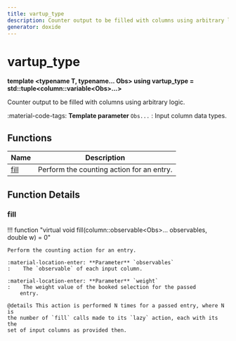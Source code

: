 ```yaml
---
title: vartup_type
description: Counter output to be filled with columns using arbitrary logic.
generator: doxide
---
```



# vartup_type

**template &lt;typename T, typename... Obs&gt; using vartup_type = std::tuple&lt;column::variable&lt;Obs&gt;...&gt;**



Counter output to be filled with columns using arbitrary logic.

:material-code-tags: **Template parameter** `Obs...`
:    Input column data types.
    


## Functions

| Name | Description |
| ---- | ----------- |
| [fill](#fill) | Perform the counting action for an entry. |

## Function Details

### fill<a name="fill"></a>
!!! function "virtual void fill(column::observable&lt;Obs&gt;... observables, double w) = 0"

    
    
    Perform the counting action for an entry.
    
    :material-location-enter: **Parameter** `observables`
    :    The `observable` of each input column.
    
    :material-location-enter: **Parameter** `weight`
    :    The weight value of the booked selection for the passed
        entry.
    
    @details This action is performed N times for a passed entry, where N is
    the number of `fill` calls made to its `lazy` action, each with its the
    set of input columns as provided then.
    
    

